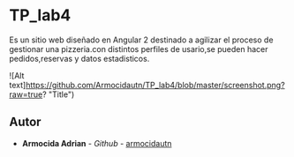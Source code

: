# TP_lab4

Es un sitio web diseñado en Angular 2 destinado a agilizar el proceso de gestionar una pizzeria.con distintos perfiles de usario,se pueden hacer pedidos,reservas y datos estadisticos.  

![Alt text]https://github.com/Armocidautn/TP_lab4/blob/master/screenshot.png?raw=true? "Title")


## Autor

* **Armocida Adrian** - *Github* - [armocidautn](https://github.com/armocidautn)
  

